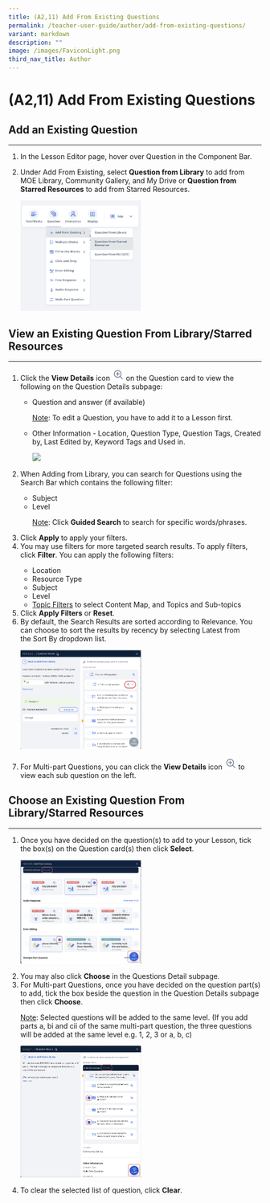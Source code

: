 ```yaml
---
title: (A2,11) Add From Existing Questions
permalink: /teacher-user-guide/author/add-from-existing-questions/
variant: markdown
description: ""
image: /images/FaviconLight.png
third_nav_title: Author
---
```

<h1 id="add-from-existing-questions">(A2,11) Add From Existing Questions</h1>
<h2 id="-add-an-exisiting-question-">Add an Existing Question</h2>
<hr>
<ol>
<li><p>In the Lesson Editor page, hover over Question in the Component Bar.</p>
	</li><li>Under Add From Existing, select <b>Question from Library</b> to add from MOE Library, Community Gallery, and My Drive or <b>Question from Starred Resources</b> to add from Starred Resources.</li>
	<p><img style="width: 50%;" src="/images/2Teacher/AU_AddFromExisiting1.png"></p>
</ol>

<h2 id="-view-an-exisiting-question-from-library-starred-resources-">View an Existing Question From Library/Starred Resources</h2>
<hr>
<ol>
	<li><p>Click&nbsp;the <b>View Details</b> icon <img style="width:1.5rem; display: inline;" src="/images/Icons/ViewDetails.svg"> on the Question card to view the following on the Question Details subpage:</p>
		<ul><li>Question and answer (if available)</li>
			<p><u>Note</u>: To edit a Question, you have to add it to a Lesson first.</p>
			<li>Other Information - Location, Question Type, Question Tags, Created by, Last Edited by, Keyword Tags and Used in.</li>
				<p><img style="width: 50%;" src="/images/2Teacher/AU_AddFromExisiting2.png"></p>
		</ul>
</li><li>When Adding from Library, you can search for Questions using the Search Bar which contains the following filter:</li>
	<ul><li>Subject</li>
		<li>Level</li>
		<p><u>Note</u>: Click&nbsp;<b>Guided Search</b>&nbsp;to search for specific words/phrases.</p></ul>

<li>Click <b>Apply</b> to apply your filters.</li>
<li>You may use filters for more targeted search results. To apply filters, click&nbsp;<b>Filter</b>. You can apply the following filters:</li>
	<ul><li>Location</li>
		<li>Resource Type</li>
			<li>Subject</li>
		<li>Level</li>
		<li><a target="_blank" href="/teacher-user-guide/discover/search-for-resources/">Topic Filters</a> to select Content Map, and Topics and Sub-topics</li></ul>
	<li>Click&nbsp;<b>Apply Filters</b> or <b>Reset</b>.
		</li><li>By default, the Search Results are sorted according to Relevance. You can choose to sort the results by recency by selecting&nbsp;Latest&nbsp;from the&nbsp;Sort By&nbsp;dropdown list.</li>
		<p><img style="width: 50%;" src="/images/2Teacher/AU_AddFromExisiting3.png"></p>
	<li>For Multi-part Questions, you can click the <b>View Details</b> icon <img style="width:1.5rem; display: inline;" src="/images/Icons/ViewDetails.svg"> to view each sub question on the left.</li>
</ol>

<h2 id="-choose-an-exisiting-question-from-library-starred-resources-">Choose an Existing Question From Library/Starred Resources</h2>
<hr>
<ol>
	<li><p>Once you have decided on the question(s) to add to your Lesson, tick the box(s) on the Question card(s) then click <b>Select</b>. </p>
		<p><img style="width: 50%;" src="/images/2Teacher/AU_AddFromExisiting4.png"></p>
	</li><li>You may also click <b>Choose</b> in the Questions Detail subpage. </li>
	<li>For Multi-part Questions, once you have decided on the question part(s) to add, tick the box beside the question in the Question Details subpage then click&nbsp;<b>Choose</b>.</li>
	<p><u>Note</u>: Selected questions will be added to the same level. (If you add parts a, bi and cii of the same multi-part question, the three questions will be added at the same level e.g. 1, 2, 3 or a, b, c)</p>
	<p><img style="width: 50%;" src="/images/2Teacher/AU_AddFromExisiting5.png"></p>
	<li>To clear the selected list of question, click&nbsp;<b>Clear</b>.</li></ol>